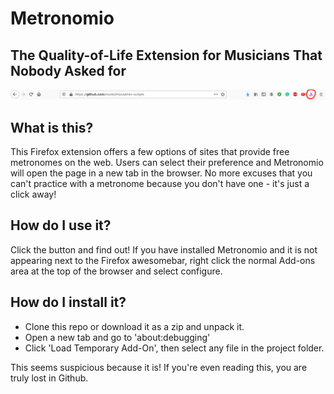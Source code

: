 # Metronomio
## The Quality-of-Life Extension for Musicians That Nobody Asked for

![Screenshot](https://github.com/Hablapatabla/Metronome-Shortcut/blob/main/icons/awesomebar_screenshot.png)

## What is this?

This Firefox extension offers a few options of sites that provide free metronomes on the web. Users can select their preference and Metronomio will open the page in a new tab in the browser. No more excuses that you can't practice with a metronome because you don't have one - it's just a click away!

## How do I use it?

Click the button and find out! If you have installed Metronomio and it is not appearing next to the Firefox awesomebar, right click the normal Add-ons area at the top of the browser and select configure.

## How do I install it?

* Clone this repo or download it as a zip and unpack it.
* Open a new tab and go to 'about:debugging'
* Click 'Load Temporary Add-On', then select any file in the project folder.

This seems suspicious because it is! If you're even reading this, you are truly lost in Github.
